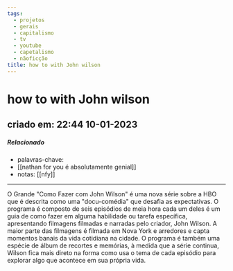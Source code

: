 ```yaml
---
tags:
  - projetos
  - gerais
  - capitalismo
  - tv
  - youtube
  - capetalismo
  - nãoficção
title: how to with John wilson
---
```


# how to with John wilson

## criado em: 22:44 10-01-2023

##### Relacionado

- palavras-chave: 
- [[nathan for you é absolutamente genial]]
- notas: [[nfy]]
---

O Grande "Como Fazer com John Wilson" é uma nova série sobre a HBO que é descrita como uma "docu-comédia" que desafia as expectativas. O programa é composto de seis episódios de meia hora cada um deles é um guia de como fazer em alguma habilidade ou tarefa específica, apresentando filmagens filmadas e narradas pelo criador, John Wilson. A maior parte das filmagens é filmada em Nova York e arredores e capta momentos banais da vida cotidiana na cidade. O programa é também uma espécie de álbum de recortes e memórias, à medida que a série continua, Wilson fica mais direto na forma como usa o tema de cada episódio para explorar algo que acontece em sua própria vida. 
